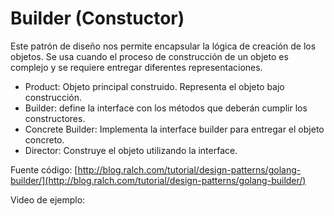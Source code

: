 # Builder (Constuctor)

Este patrón de diseño nos permite encapsular la lógica de creación de los objetos. Se usa cuando el proceso de construcción de un objeto es complejo y se requiere entregar diferentes representaciones.

- Product: Objeto principal construido. Representa el objeto bajo construcción.
- Builder: define la interface con los métodos que deberán cumplir los constructores.
- Concrete Builder: Implementa la interface builder para entregar el objeto concreto.
- Director: Construye el objeto utilizando la interface.

Fuente código: [http://blog.ralch.com/tutorial/design-patterns/golang-builder/](http://blog.ralch.com/tutorial/design-patterns/golang-builder/)

Video de ejemplo:


